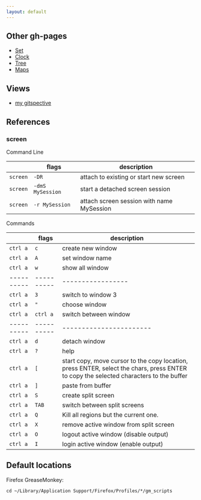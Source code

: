 ```yaml
---
layout: default
---
```

## Other gh-pages

* [Set](http://chbrown.github.io/set/)
* [Clock](http://chbrown.github.io/clock-js/)
* [Tree](http://chbrown.github.io/tree-js/)
* [Maps](http://chbrown.github.io/maps/)


## Views

* [my gitspective](http://zmoazeni.github.io/gitspective/#/timeline/chbrown)


## References

### screen

Command Line

|          | flags            | description                               |
|----------|------------------|-------------------------------------------|
| `screen` | `-DR`            | attach to existing or start new screen    |
| `screen` | `-dmS MySession` | start a detached screen session           |
| `screen` | `-r MySession`   | attach screen session with name MySession |


Commands

|          | flags    | description |
|----------|----------|-------------|
| `ctrl a` | `c`      | create new window |
| `ctrl a` | `A`      | set window name |
| `ctrl a` | `w`      | show all window |
|----------|----------|-----------------|
| `ctrl a` | `3`      | switch to window 3 |
| `ctrl a` | `"`      | choose window |
| `ctrl a` | `ctrl a` | switch between window |
|----------|----------|-----------------------|
| `ctrl a` | `d`      | detach window |
| `ctrl a` | `?`      | help |
| `ctrl a` | `[`      | start copy, move cursor to the copy location, press ENTER, select the chars, press ENTER to copy the selected characters to the buffer |
| `ctrl a` | `]`      | paste from buffer |
| `ctrl a` | `S`      | create split screen |
| `ctrl a` | `TAB`    | switch between split screens |
| `ctrl a` | `Q`      | Kill all regions but the current one. |
| `ctrl a` | `X`      | remove active window from split screen |
| `ctrl a` | `O`      | logout active window (disable output) |
| `ctrl a` | `I`      | login active window (enable output) |

## Default locations

Firefox GreaseMonkey:

    cd ~/Library/Application Support/Firefox/Profiles/*/gm_scripts
